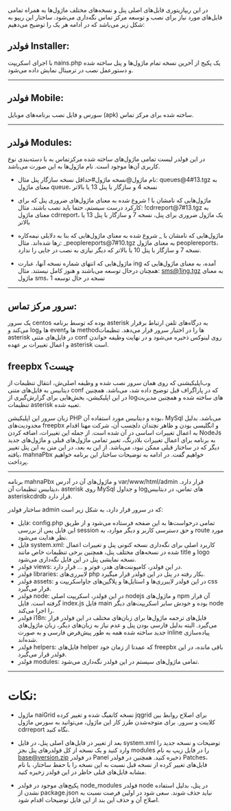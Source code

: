 ﻿در این ریپازیتوری فایل‌های اصلی پنل و نسخه‌های مختلف ماژول‌ها به همراه تمامی فایل‌های مورد نیاز برای نصب و توسعه مرکز تماس نگه‌داری می‌شود. ساختار این ریپو به شکل زیر می‌باشد که در ادامه هر یک را توضیح می‌دهیم:

## فولدر Installer:
با اجرای اسکریپت nains.php یک پکیج از آخرین نسخه تمام ماژول‌ها و پنل ساخته شده و دستورعمل نصب در ترمینال نمایش داده می‌شود.

---

## فولدر Mobile:
سورس و فایل نصب برنامه‌های موبایل (apk) ساخته شده برای مرکز تماس.

---

## فولدر Modules:
در این فولدر لیست تمامی ماژول‌های ساخته شده مرکزتماس به با دسته‌بندی نوع کاربری آن‌ها موجود است. نام ماژول‌ها به این صورت می‌باشد.

- نام‌ ماژول@نسخه‌ ماژول#حداقل نسخه سازگار پنل
مثال:
queues@4#13.tgz به معنای ماژول queue، نسخه 4 و سازگار با پنل 13 یا بالاتر

- ماژول‌هایی که نامشان با ! شروع شده به معنای ماژول‌های ضروری پنل که برای کارکرد درست سیستم، حتما باید نصب باشند.
مثال:
!cdrreport@7#13.tgz به معنای ماژول cdrreport، یک ماژول ضروری برای پنل، نسخه 7 و سازگار با پنل 13 یا بالاتر

- ماژول‌هایی که نامشان با _ شروع شده به معنای ماژول‌هایی که بنا به دلایلی نیمه‌کاره رها شده‌اند.
مثال:
_peoplereports@7#10.tgz به معنای ماژول peoplereports، نسخه 7 و سازگار با پنل 10 یا بالاتر که دیگر نیازی به نصب در جایی را ندارد.

- ماژول‌هایی که انتهای شماره نسخه آنها، عبارت ing آمده، به معنای ماژول‌هایی که همچنان درحال توسعه می‌باشند و هنوز کامل نیستند.
مثال:
sms@1ing.tgz به معنای ماژول sms، نسخه در حال توسعه 1

---

## سرور مرکز تماس:
یک سرور centos بوده که توسط برنامه asterisk به درگاه‌های تلفن ارتباط برقرار می‌کند و logها و eventها و methodها را در اختیار سرور قرار می‌دهد. تنظیمات asterisk در فایل‌های متنی conf روی لینوکس ذخیره می‌شود و در نهایت وظیفه خواندن و اعمال تغییرات بر عهده asterisk است.

## freepbx چیست؟
وب‌اپلیکیشنی که روی همان سرور نصب شده و وظیفه ‌اصلی‌ش، انتقال تنظیمات از دیتابیس به فایل‌های متنی conf که در پاراگراف قبل توضیح داده شد، می‌باشد. همچنین در این اپلیکیشن، بخش‌هایی برای گزارش‌گیری از logهای ساخته شده و همچنین مدیریت تنظیمات asterisk تعبیه‌ شده.

زبان سرور این اپلیکیشن PHP بوده و دیتابیس مورد استفاده آن، MySql می‌باشد.
بدلیل محدودیت‌های freepbx و انگلیسی بودن و ظاهر نچندان دلچسب آن، شرکت مهنا اقدام به اعمال تغییرات اساسی در آن شده است. از جمله این تغییرات، اضافه کردن NodeJs به برنامه برای اعمال تغییرات بلادرنگ، تغییر تمامی ماژول‌های قبلی و ماژول‌های جدید دیگر که در ساختار قبلی ممکن نبود، می‌باشد. از این به بعد، در این متن به این پنل تغییر یافته، mahnaPbx خواهیم گفت. در ادامه به توضیحات ساختار این برنامه خواهیم پرداخت.

---

برنامه mahnaPbx و ماژول‌های آن در آدرس var/www/html/admin قرار دارد. دیتابیس تنظیمات آن، asterisk روی MySql و جداول logهای تماس، در دیتابیس asteriskcdrdb قرار دارد.

ساختار فولدر admin که در سرور قرار دارد، به شکل زیر است:
- فایل: config.php
تمامی درخواست‌ها به این صفحه فرستاده می‌شود و از طریق این فایل پس از بررسی session و حق دسترسی کاربر و دیگر موارد، به route مورد نظر هدایت می‌شود.
- فایل system.xml:
کاربرد اصلی برای نگه‌داری نسخه کنونی پنل و تغییرات اعمال شده در نسخه‌های مختلف پنل، همچنین برخی تنظیمات خاص مانند title و logo نسخه نمایشی پنل در این فایل نگه‌داری می‌شود.
- فولدر views:
در این فولدر، کامپوننت‌های هدر، فوتر و ... قرار دارد.
- فولدر libraries:
لایبرری‌های php بکار رفته در پنل در این فولدر قرار میگیرد.
- فولدر assets:
در این فولدر لایبرری‌ها و استایل‌ها و پلاگین‌های جاواسکریپت و css قرار می‌گیرد.
- فولدر node:
در این فولدر، اسکریپت اصلی nodejs و ماژول‌های npm آن قرار گرفته است. فایل index.js فایل main بوده و خودش سایر اسکریپت‌های دیگر node را اجرا می‌کند.
- فولدر i18n:
فایل‌های ترجمه ماژول‌ها برای زبان‌های مختلف در این فولدر قرار می‌گیرد. البته بدلیل فارسی بودن پنل و عدم نیاز به زبان‌های دیگر، زبان ماژول‌های جدید ساخته شده همه به طور پیش‌فرض فارسی و به صورت inline پیاده‌سازی شده‌اند.
- فولدر helpers:
فایل‌های helper که عمدتا از زمان خود freepbx باقی مانده، در این فولدر قرار می‌گیرد.
- فولدر modules:
تمامی ماژول‌های سیستم در این فولدر نگه‌داری می‌شود.

---

# نکات:

- ماژول naiGrid نسخه کانفیگ شده و تغییر کرده jqgrid برای اصلاح روابط بین کلاینت و سرور. برای متوجه‌شدن طرز کار این ماژول، می‌توانید به سورس ماژول cdrreport نگاه کنید.

- بعد از تغییر در فایل‌های اصلی پنل، در فایل system.xml توضیحات و نسخه جدید را وارد کنید و یک نسخه از کل فولدرهای پنل بجز modules را در فایل زیپ به نام base@version.zip در فولدر Panel ذخیره کنید. همچنین در فولدر Patches، فایل‌های تغییر کرده از نسخه قبل نسبت به این نسخه را با حفظ ساختار، با نام مشابه فایل‌های قبلی حاظر در این فولدر زخیره کنید.

- پکیج‌های موجود در فولدر node_modules فولدر node در پنل، بدلیل استفاده نشدن از package.json نباید حذف شوند. سعی شود در اولین فرصت نسبت به اصلاح آن و حذف این بند از این فایل توضیحات اقدام شود.
